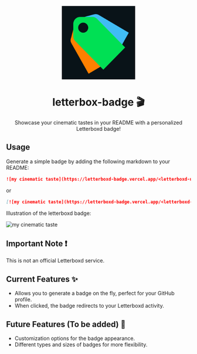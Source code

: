 <div align="center">
  <img width=200 alt="logo letterboxd badge" src="assets/logo.svg"/>
  <h1>letterbox-badge 🎬</h1>
  <p>Showcase your cinematic tastes in your README with a personalized Letterboxd badge!</p>
</div>

## Usage
Generate a simple badge by adding the following markdown to your README:
```markdown
![my cinematic taste](https://letterboxd-badge.vercel.app/<letterboxd-user-name>)
```
or
```markdown
[![my cinematic taste](https://letterboxd-badge.vercel.app/<letterboxd-user-name>)](<link-to-redirect-when-badge-clicked>)
```
Illustration of the letterboxd badge:

![my cinematic taste](https://letterboxd-badge.vercel.app/qypol)

## Important Note ❗
This is not an official Letterboxd service.

## Current Features ✨
- Allows you to generate a badge on the fly, perfect for your GitHub profile.
- When clicked, the badge redirects to your Letterboxd activity.

## Future Features (To be added) 🚀
- Customization options for the badge appearance.
- Different types and sizes of badges for more flexibility.
